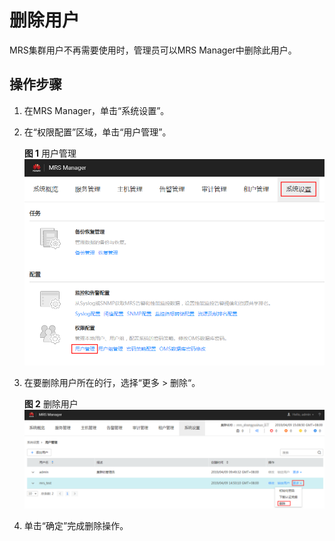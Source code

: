 # 删除用户<a name="ZH-CN_TOPIC_0174499509"></a>

MRS集群用户不再需要使用时，管理员可以MRS Manager中删除此用户。

## 操作步骤<a name="zh-cn_topic_0139052705_zh-cn_topic_0050661073_zh-cn_topic_0047014021_section28144901164640"></a>

1.  在MRS Manager，单击“系统设置”。
2.  在“权限配置”区域，单击“用户管理”。

    **图 1**  用户管理<a name="zh-cn_topic_0139052705_zh-cn_topic_0050661073_fig3220924259"></a>  
    ![](figures/用户管理-35.png "用户管理-35")

3.  在要删除用户所在的行，选择“更多  \>  删除“。

    **图 2**  删除用户<a name="zh-cn_topic_0139052705_zh-cn_topic_0050661073_fig178114820911"></a>  
    ![](figures/删除用户-38.png "删除用户-38")

4.  单击“确定”完成删除操作。

